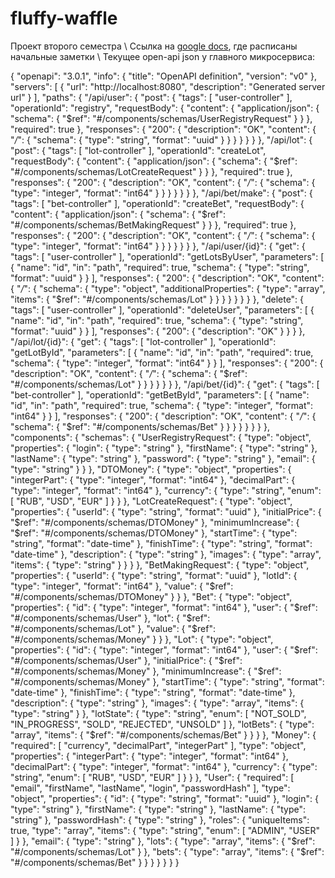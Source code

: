 # fluffy-waffle
Проект второго семестра \\
Ссылка на [google docs](https://docs.google.com/document/d/1pKbKIoEZukBwIMyEB0exbMJwJeXZ3vJbxzTvFgZum4s/edit), где расписаны начальные заметки \\
Текущее open-api json у главного микросервиса:

{
    "openapi": "3.0.1",
    "info": {
        "title": "OpenAPI definition",
        "version": "v0"
    },
    "servers": [
        {
            "url": "http://localhost:8080",
            "description": "Generated server url"
        }
    ],
    "paths": {
        "/api/user": {
            "post": {
                "tags": [
                    "user-controller"
                ],
                "operationId": "registry",
                "requestBody": {
                    "content": {
                        "application/json": {
                            "schema": {
                                "$ref": "#/components/schemas/UserRegistryRequest"
                            }
                        }
                    },
                    "required": true
                },
                "responses": {
                    "200": {
                        "description": "OK",
                        "content": {
                            "*/*": {
                                "schema": {
                                    "type": "string",
                                    "format": "uuid"
                                }
                            }
                        }
                    }
                }
            }
        },
        "/api/lot": {
            "post": {
                "tags": [
                    "lot-controller"
                ],
                "operationId": "createLot",
                "requestBody": {
                    "content": {
                        "application/json": {
                            "schema": {
                                "$ref": "#/components/schemas/LotCreateRequest"
                            }
                        }
                    },
                    "required": true
                },
                "responses": {
                    "200": {
                        "description": "OK",
                        "content": {
                            "*/*": {
                                "schema": {
                                    "type": "integer",
                                    "format": "int64"
                                }
                            }
                        }
                    }
                }
            }
        },
        "/api/bet/make": {
            "post": {
                "tags": [
                    "bet-controller"
                ],
                "operationId": "createBet",
                "requestBody": {
                    "content": {
                        "application/json": {
                            "schema": {
                                "$ref": "#/components/schemas/BetMakingRequest"
                            }
                        }
                    },
                    "required": true
                },
                "responses": {
                    "200": {
                        "description": "OK",
                        "content": {
                            "*/*": {
                                "schema": {
                                    "type": "integer",
                                    "format": "int64"
                                }
                            }
                        }
                    }
                }
            }
        },
        "/api/user/{id}": {
            "get": {
                "tags": [
                    "user-controller"
                ],
                "operationId": "getLotsByUser",
                "parameters": [
                    {
                        "name": "id",
                        "in": "path",
                        "required": true,
                        "schema": {
                            "type": "string",
                            "format": "uuid"
                        }
                    }
                ],
                "responses": {
                    "200": {
                        "description": "OK",
                        "content": {
                            "*/*": {
                                "schema": {
                                    "type": "object",
                                    "additionalProperties": {
                                        "type": "array",
                                        "items": {
                                            "$ref": "#/components/schemas/Lot"
                                        }
                                    }
                                }
                            }
                        }
                    }
                }
            },
            "delete": {
                "tags": [
                    "user-controller"
                ],
                "operationId": "deleteUser",
                "parameters": [
                    {
                        "name": "id",
                        "in": "path",
                        "required": true,
                        "schema": {
                            "type": "string",
                            "format": "uuid"
                        }
                    }
                ],
                "responses": {
                    "200": {
                        "description": "OK"
                    }
                }
            }
        },
        "/api/lot/{id}": {
            "get": {
                "tags": [
                    "lot-controller"
                ],
                "operationId": "getLotById",
                "parameters": [
                    {
                        "name": "id",
                        "in": "path",
                        "required": true,
                        "schema": {
                            "type": "integer",
                            "format": "int64"
                        }
                    }
                ],
                "responses": {
                    "200": {
                        "description": "OK",
                        "content": {
                            "*/*": {
                                "schema": {
                                    "$ref": "#/components/schemas/Lot"
                                }
                            }
                        }
                    }
                }
            }
        },
        "/api/bet/{id}": {
            "get": {
                "tags": [
                    "bet-controller"
                ],
                "operationId": "getBetById",
                "parameters": [
                    {
                        "name": "id",
                        "in": "path",
                        "required": true,
                        "schema": {
                            "type": "integer",
                            "format": "int64"
                        }
                    }
                ],
                "responses": {
                    "200": {
                        "description": "OK",
                        "content": {
                            "*/*": {
                                "schema": {
                                    "$ref": "#/components/schemas/Bet"
                                }
                            }
                        }
                    }
                }
            }
        }
    },
    "components": {
        "schemas": {
            "UserRegistryRequest": {
                "type": "object",
                "properties": {
                    "login": {
                        "type": "string"
                    },
                    "firstName": {
                        "type": "string"
                    },
                    "lastName": {
                        "type": "string"
                    },
                    "password": {
                        "type": "string"
                    },
                    "email": {
                        "type": "string"
                    }
                }
            },
            "DTOMoney": {
                "type": "object",
                "properties": {
                    "integerPart": {
                        "type": "integer",
                        "format": "int64"
                    },
                    "decimalPart": {
                        "type": "integer",
                        "format": "int64"
                    },
                    "currency": {
                        "type": "string",
                        "enum": [
                            "RUB",
                            "USD",
                            "EUR"
                        ]
                    }
                }
            },
            "LotCreateRequest": {
                "type": "object",
                "properties": {
                    "userId": {
                        "type": "string",
                        "format": "uuid"
                    },
                    "initialPrice": {
                        "$ref": "#/components/schemas/DTOMoney"
                    },
                    "minimumIncrease": {
                        "$ref": "#/components/schemas/DTOMoney"
                    },
                    "startTime": {
                        "type": "string",
                        "format": "date-time"
                    },
                    "finishTime": {
                        "type": "string",
                        "format": "date-time"
                    },
                    "description": {
                        "type": "string"
                    },
                    "images": {
                        "type": "array",
                        "items": {
                            "type": "string"
                        }
                    }
                }
            },
            "BetMakingRequest": {
                "type": "object",
                "properties": {
                    "userId": {
                        "type": "string",
                        "format": "uuid"
                    },
                    "lotId": {
                        "type": "integer",
                        "format": "int64"
                    },
                    "value": {
                        "$ref": "#/components/schemas/DTOMoney"
                    }
                }
            },
            "Bet": {
                "type": "object",
                "properties": {
                    "id": {
                        "type": "integer",
                        "format": "int64"
                    },
                    "user": {
                        "$ref": "#/components/schemas/User"
                    },
                    "lot": {
                        "$ref": "#/components/schemas/Lot"
                    },
                    "value": {
                        "$ref": "#/components/schemas/Money"
                    }
                }
            },
            "Lot": {
                "type": "object",
                "properties": {
                    "id": {
                        "type": "integer",
                        "format": "int64"
                    },
                    "user": {
                        "$ref": "#/components/schemas/User"
                    },
                    "initialPrice": {
                        "$ref": "#/components/schemas/Money"
                    },
                    "minimumIncrease": {
                        "$ref": "#/components/schemas/Money"
                    },
                    "startTime": {
                        "type": "string",
                        "format": "date-time"
                    },
                    "finishTime": {
                        "type": "string",
                        "format": "date-time"
                    },
                    "description": {
                        "type": "string"
                    },
                    "images": {
                        "type": "array",
                        "items": {
                            "type": "string"
                        }
                    },
                    "lotState": {
                        "type": "string",
                        "enum": [
                            "NOT_SOLD",
                            "IN_PROGRESS",
                            "SOLD",
                            "REJECTED",
                            "UNSOLD"
                        ]
                    },
                    "lotBets": {
                        "type": "array",
                        "items": {
                            "$ref": "#/components/schemas/Bet"
                        }
                    }
                }
            },
            "Money": {
                "required": [
                    "currency",
                    "decimalPart",
                    "integerPart"
                ],
                "type": "object",
                "properties": {
                    "integerPart": {
                        "type": "integer",
                        "format": "int64"
                    },
                    "decimalPart": {
                        "type": "integer",
                        "format": "int64"
                    },
                    "currency": {
                        "type": "string",
                        "enum": [
                            "RUB",
                            "USD",
                            "EUR"
                        ]
                    }
                }
            },
            "User": {
                "required": [
                    "email",
                    "firstName",
                    "lastName",
                    "login",
                    "passwordHash"
                ],
                "type": "object",
                "properties": {
                    "id": {
                        "type": "string",
                        "format": "uuid"
                    },
                    "login": {
                        "type": "string"
                    },
                    "firstName": {
                        "type": "string"
                    },
                    "lastName": {
                        "type": "string"
                    },
                    "passwordHash": {
                        "type": "string"
                    },
                    "roles": {
                        "uniqueItems": true,
                        "type": "array",
                        "items": {
                            "type": "string",
                            "enum": [
                                "ADMIN",
                                "USER"
                            ]
                        }
                    },
                    "email": {
                        "type": "string"
                    },
                    "lots": {
                        "type": "array",
                        "items": {
                            "$ref": "#/components/schemas/Lot"
                        }
                    },
                    "bets": {
                        "type": "array",
                        "items": {
                            "$ref": "#/components/schemas/Bet"
                        }
                    }
                }
            }
        }
    }
}